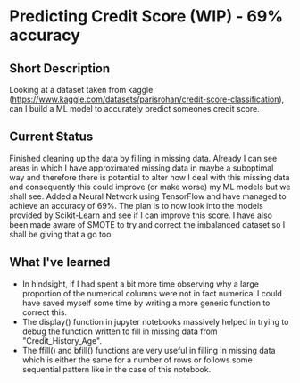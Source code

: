 # Predicting Credit Score (WIP) - 69% accuracy

## Short Description
Looking at a dataset taken from kaggle (https://www.kaggle.com/datasets/parisrohan/credit-score-classification), can I build a ML model to accurately predict someones credit score.

## Current Status
Finished cleaning up the data by filling in missing data. 
Already I can see areas in which I have approximated missing data in maybe a suboptimal way and therefore there is potential to alter how I deal with this missing data and consequently this could improve (or make worse) my ML models but we shall see.
Added a Neural Network using TensorFlow and have managed to achieve an accuracy of 69%.
The plan is to now look into the models provided by Scikit-Learn and see if I can improve this score. 
I have also been made aware of SMOTE to try and correct the imbalanced dataset so I shall be giving that a go too.

## What I've learned
- In hindsight, if I had spent a bit more time observing why a large proportion of the numerical columns were not in fact numerical I could have saved myself some time by writing a more generic function to correct this.
- The display() function in jupyter notebooks massively helped in trying to debug the function written to fill in missing data from "Credit_History_Age".
- The ffill() and bfill() functions are very useful in filling in missing data which is either the same for a number of rows or follows some sequential pattern like in the case of this notebook.
